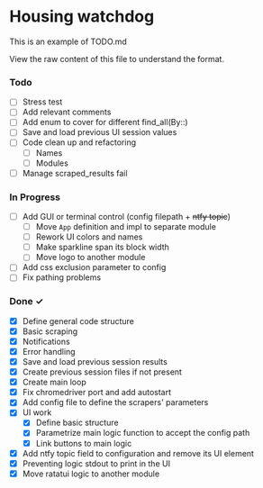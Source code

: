 # Housing watchdog

This is an example of TODO.md

View the raw content of this file to understand the format.

### Todo
- [ ] Stress test
- [ ] Add relevant comments
- [ ] Add enum to cover for different find_all(By::)
- [ ] Save and load previous UI session values
- [ ] Code clean up and refactoring
  - [ ] Names
  - [ ] Modules
- [ ] Manage scraped_results fail
### In Progress

- [ ] Add GUI or terminal control (config filepath + <s>ntfy topic</s>)
  - [ ] Move `App` definition and impl to separate module
  - [ ] Rework UI colors and names
  - [ ] Make sparkline span its block width
  - [ ] Move logo to another module
- [ ] Add css exclusion parameter to config
- [ ] Fix pathing problems 

### Done ✓

- [X] Define general code structure
- [X] Basic scraping
- [X] Notifications
- [X] Error handling
- [X] Save and load previous session results
- [X] Create previous session files if not present
- [X] Create main loop
- [X] Fix chromedriver port and add autostart
- [X] Add config file to define the scrapers' parameters
- [X] UI work 
  - [X] Define basic structure
  - [X] Parametrize main logic function to accept the config path
  - [X] Link buttons to main logic
- [X] Add ntfy topic field to configuration and remove its UI element
- [X] Preventing logic stdout to print in the UI
- [X] Move ratatui logic to another module